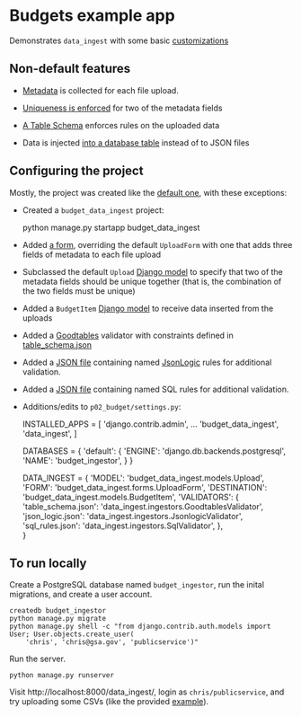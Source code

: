 
# Budgets example app

Demonstrates `data_ingest` with some basic [customizations](../../docs/customize.md)

## Non-default features

- [Metadata](../../docs/customize.md) is collected for each file upload.

- [Uniqueness is enforced](../../docs/customize.md) for two of the metadata fields

- [A Table Schema](../../docs/customize.md) enforces rules on the uploaded data

- Data is injected [into a database table](../../docs/customize.md) instead of to JSON files

## Configuring the project

Mostly, the project was created like the [default one](default.md), with these
exceptions:

- Created a `budget_data_ingest` project:

    python manage.py startapp budget_data_ingest

- Added [a form](budget_data_ingest/forms.py), overriding the default `UploadForm` with one that adds three fields of metadata to each file upload

- Subclassed the default `Upload` [Django model](budget_data_ingest/models.py) to specify that two of the metadata fields should be unique together (that is, the combination of the two fields must be unique)

- Added a `BudgetItem` [Django model](budget_data_ingest/models.py) to receive data inserted from the uploads

- Added a [Goodtables](https://github.com/frictionlessdata/goodtables-py) 
  validator with constraints defined in [table_schema.json](table_schema.json)
  
- Added a [JSON file](json_logic.json) 
  containing named [JsonLogic](http://jsonlogic.com/) 
  rules for additional validation.

- Added a [JSON file](sql_rules.json)
  containing named SQL rules for additional validation.

- Additions/edits to `p02_budget/settings.py`:

    INSTALLED_APPS = [
        'django.contrib.admin',
        ...
        'budget_data_ingest',
        'data_ingest',
    ]

    DATABASES = {
        'default': {
            'ENGINE': 'django.db.backends.postgresql',
            'NAME': 'budget_ingestor',
        }
    }

    DATA_INGEST = {
        'MODEL': 'budget_data_ingest.models.Upload',
        'FORM': 'budget_data_ingest.forms.UploadForm',
        'DESTINATION': 'budget_data_ingest.models.BudgetItem',
        'VALIDATORS': {
            'table_schema.json': 'data_ingest.ingestors.GoodtablesValidator',
            'json_logic.json': 'data_ingest.ingestors.JsonlogicValidator',
            'sql_rules.json': 'data_ingest.ingestors.SqlValidator',
        },       
    }

## To run locally

Create a PostgreSQL database named `budget_ingestor`, run the inital migrations, and
create a user account.

    createdb budget_ingestor
    python manage.py migrate
    python manage.py shell -c "from django.contrib.auth.models import User; User.objects.create_user(
        'chris', 'chris@gsa.gov', 'publicservice')"

Run the server.

    python manage.py runserver

Visit http://localhost:8000/data_ingest/, login as `chris/publicservice`, and try uploading
some CSVs (like the provided [example](b01.csv)).

